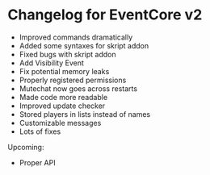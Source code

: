 # Changelog for EventCore v2

- Improved commands dramatically
- Added some syntaxes for skript addon
- Fixed bugs with skript addon
- Add Visibility Event
- Fix potential memory leaks
- Properly registered permissions
- Mutechat now goes across restarts
- Made code more readable
- Improved update checker
- Stored players in lists instead of names
- Customizable messages
- Lots of fixes

Upcoming:
- Proper API